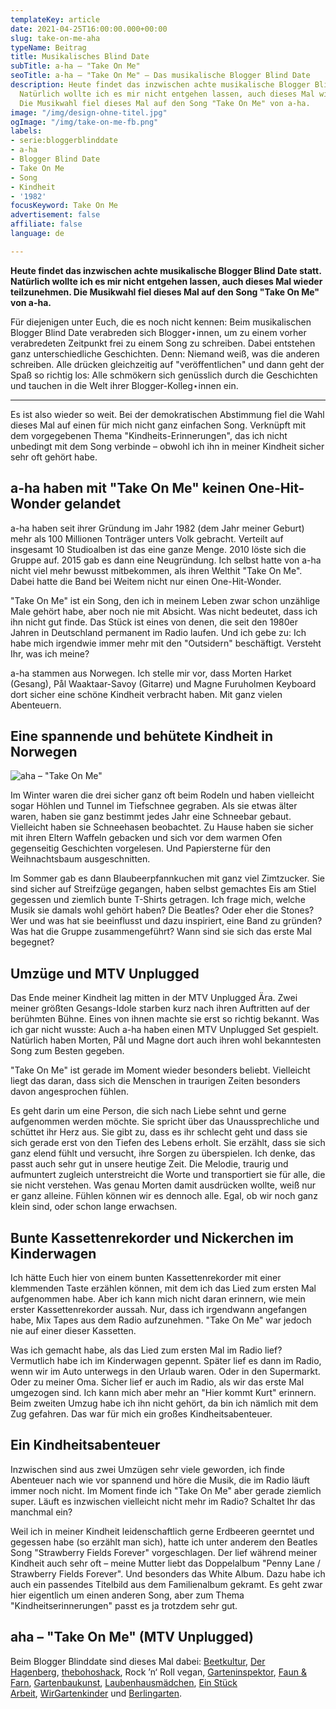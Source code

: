 ```yaml
---
templateKey: article
date: 2021-04-25T16:00:00.000+00:00
slug: take-on-me-aha
typeName: Beitrag
title: Musikalisches Blind Date
subTitle: a-ha – "Take On Me"
seoTitle: a-ha – "Take On Me" – Das musikalische Blogger Blind Date
description: Heute findet das inzwischen achte musikalische Blogger Blind Date statt.
  Natürlich wollte ich es mir nicht entgehen lassen, auch dieses Mal wieder teilzunehmen.
  Die Musikwahl fiel dieses Mal auf den Song "Take On Me" von a-ha.
image: "/img/design-ohne-titel.jpg"
ogImage: "/img/take-on-me-fb.png"
labels:
- serie:bloggerblinddate
- a-ha
- Blogger Blind Date
- Take On Me
- Song
- Kindheit
- '1982'
focusKeyword: Take On Me
advertisement: false
affiliate: false
language: de

---
```

**Heute findet das inzwischen achte musikalische Blogger Blind Date statt.
Natürlich wollte ich es mir nicht entgehen lassen, auch dieses Mal wieder
teilzunehmen. Die Musikwahl fiel dieses Mal auf den Song "Take On Me" von
a-ha.**

Für diejenigen unter Euch, die es noch nicht kennen: Beim musikalischen Blogger Blind Date verabreden sich Blogger⋆innen, um zu einem vorher verabredeten Zeitpunkt frei zu einem Song zu schreiben. Dabei entstehen ganz unterschiedliche Geschichten. Denn: Niemand weiß, was die anderen schreiben. Alle drücken gleichzeitig auf "veröffentlichen" und dann geht der Spaß so richtig los: Alle schmökern sich genüsslich durch die Geschichten und tauchen in die Welt ihrer Blogger-Kolleg⋆innen ein.

***

Es ist also wieder so weit. Bei der demokratischen Abstimmung fiel die Wahl dieses Mal auf einen für mich nicht ganz einfachen Song. Verknüpft mit dem vorgegebenen Thema "Kindheits-Erinnerungen", das ich nicht unbedingt mit dem Song verbinde – obwohl ich ihn in meiner Kindheit sicher sehr oft gehört habe.

## a-ha haben mit "Take On Me" keinen One-Hit-Wonder gelandet

a-ha haben seit ihrer Gründung im Jahr 1982 (dem Jahr meiner Geburt) mehr als 100 Millionen Tonträger unters Volk gebracht. Verteilt auf insgesamt 10 Studioalben ist das eine ganze Menge. 2010 löste sich die Gruppe auf. 2015 gab es dann eine Neugründung. Ich selbst hatte von a-ha nicht viel mehr bewusst mitbekommen, als ihren Welthit "Take On Me". Dabei hatte die Band bei Weitem nicht nur einen One-Hit-Wonder.

"Take On Me" ist ein Song, den ich in meinem Leben zwar schon unzählige Male gehört habe, aber noch nie mit Absicht. Was nicht bedeutet, dass ich ihn nicht gut finde. Das Stück ist eines von denen, die seit den 1980er Jahren in Deutschland permanent im Radio laufen. Und ich gebe zu: Ich habe mich irgendwie immer mehr mit den "Outsidern" beschäftigt. Versteht Ihr, was ich meine?

a-ha stammen aus Norwegen. Ich stelle mir vor, dass Morten Harket (Gesang), Pål Waaktaar-Savoy (Gitarre) und Magne Furuholmen Keyboard dort sicher eine schöne Kindheit verbracht haben. Mit ganz vielen Abenteuern.

## Eine spannende und behütete Kindheit in Norwegen

![aha – "Take On Me"](/img/aha-take-on-e.jpeg 'aha – "Take On Me"')

Im Winter waren die drei sicher ganz oft beim Rodeln und haben vielleicht sogar Höhlen und Tunnel im Tiefschnee gegraben. Als sie etwas älter waren, haben sie ganz bestimmt jedes Jahr eine Schneebar gebaut. Vielleicht haben sie Schneehasen beobachtet. Zu Hause haben sie sicher mit ihren Eltern Waffeln gebacken und sich vor dem warmen Ofen gegenseitig Geschichten vorgelesen. Und Papiersterne für den Weihnachtsbaum ausgeschnitten.

Im Sommer gab es dann Blaubeerpfannkuchen mit ganz viel Zimtzucker. Sie sind sicher auf Streifzüge gegangen, haben selbst gemachtes Eis am Stiel gegessen und ziemlich bunte T-Shirts getragen. Ich frage mich, welche Musik sie damals wohl gehört haben? Die Beatles? Oder eher die Stones? Wer und was hat sie beeinflusst und dazu inspiriert, eine Band zu gründen? Was hat die Gruppe zusammengeführt? Wann sind sie sich das erste Mal begegnet?

## Umzüge und MTV Unplugged

Das Ende meiner Kindheit lag mitten in der MTV Unplugged Ära. Zwei meiner größten Gesangs-Idole starben kurz nach ihren Auftritten auf der berühmten Bühne. Eines von ihnen machte sie erst so richtig bekannt. Was ich gar nicht wusste: Auch a-ha haben einen MTV Unplugged Set gespielt. Natürlich haben Morten, Pål und Magne dort auch ihren wohl bekanntesten Song zum Besten gegeben.

"Take On Me" ist gerade im Moment wieder besonders beliebt. Vielleicht liegt das daran, dass sich die Menschen in traurigen Zeiten besonders davon angesprochen fühlen.

Es geht darin um eine Person, die sich nach Liebe sehnt und gerne aufgenommen werden möchte. Sie spricht über das Unaussprechliche und schüttet ihr Herz aus. Sie gibt zu, dass es ihr schlecht geht und dass sie sich gerade erst von den Tiefen des Lebens erholt. Sie erzählt, dass sie sich ganz elend fühlt und versucht, ihre Sorgen zu überspielen. Ich denke, das passt auch sehr gut in unsere heutige Zeit. Die Melodie, traurig und aufmuntert zugleich unterstreicht die Worte und transportiert sie für alle, die sie nicht verstehen. Was genau Morten damit ausdrücken wollte, weiß nur er ganz alleine. Fühlen können wir es dennoch alle. Egal, ob wir noch ganz klein sind, oder schon lange erwachsen.

## Bunte Kassettenrekorder und Nickerchen im Kinderwagen

Ich hätte Euch hier von einem bunten Kassettenrekorder mit einer klemmenden Taste erzählen können, mit dem ich das Lied zum ersten Mal aufgenommen habe. Aber ich kann mich nicht daran erinnern, wie mein erster Kassettenrekorder aussah. Nur, dass ich irgendwann angefangen habe, Mix Tapes aus dem Radio aufzunehmen. "Take On Me" war jedoch nie auf einer dieser Kassetten.

Was ich gemacht habe, als das Lied zum ersten Mal im Radio lief? Vermutlich habe ich im Kinderwagen gepennt. Später lief es dann im Radio, wenn wir im Auto unterwegs in den Urlaub waren. Oder in den Supermarkt. Oder zu meiner Oma. Sicher lief er auch im Radio, als wir das erste Mal umgezogen sind. Ich kann mich aber mehr an "Hier kommt Kurt" erinnern. Beim zweiten Umzug habe ich ihn nicht gehört, da bin ich nämlich mit dem Zug gefahren. Das war für mich ein großes Kindheitsabenteuer.

## Ein Kindheitsabenteuer

Inzwischen sind aus zwei Umzügen sehr viele geworden, ich finde Abenteuer nach wie vor spannend und höre die Musik, die im Radio läuft immer noch nicht. Im Moment finde ich "Take On Me" aber gerade ziemlich super. Läuft es inzwischen vielleicht nicht mehr im Radio? Schaltet Ihr das manchmal ein?

Weil ich in meiner Kindheit leidenschaftlich gerne Erdbeeren geerntet und gegessen habe (so erzählt man sich), hatte ich unter anderem den Beatles Song "Strawberry Fields Forever" vorgeschlagen. Der lief während meiner Kindheit auch sehr oft – meine Mutter liebt das Doppelalbum "Penny Lane / Strawberry Fields Forever". Und besonders das White Album. Dazu habe ich auch ein passendes Titelbild aus dem Familienalbum gekramt. Es geht zwar hier eigentlich um einen anderen Song, aber zum Thema "Kindheitserinnerungen" passt es ja trotzdem sehr gut.

## aha – "Take On Me" (MTV Unplugged)

<YouTube id="-xKM3mGt2pE" />

Beim Blogger Blinddate sind dieses Mal
dabei: [Beetkultur](https://www.beetkultur.de/), [Der Hagenberg](https://www.derhagenberg.de/), [thebohoshack](https://thebohoshack.de/), Rock ’n‘ Roll vegan, [Garteninspektor](https://www.garteninspektor.com/), [Faun & Farn](https://faunundfarn.de/), [Gartenbaukunst](https://gartenbaukunst.net/), [Laubenhausmädchen](https://laubenhausmaedchen.de/), [Ein Stück Arbeit](https://einstueckarbeit.de/), [WirGartenkinder](https://wirgartenkinder.de/) und [Berlingarten](https://www.berlingarten.de/).